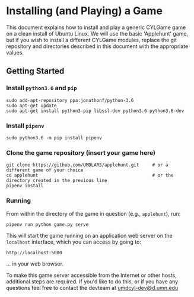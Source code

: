 # Installing (and Playing) a Game

This document explains how to install and play a generic CYLGame game on a clean install of Ubuntu Linux. We will use the basic 'Applehunt' game, 
but if you wish to install a different CYLGame modules, replace the git repository and directories described
in this document with the appropriate values.

## Getting Started
### Install `python3.6` and `pip`

```
sudo add-apt-repository ppa:jonathonf/python-3.6
sudo apt-get update
sudo apt-get install python3-pip libssl-dev python3.6 python3.6-dev 
```

### Install `pipenv`

```
sudo python3.6 -m pip install pipenv
```

### Clone the game repository (insert your game here)

```
git clone https://github.com/UMDLARS/applehunt.git     # or a different game of your choice
cd applehunt                                           # or the directory created in the previous line
pipenv install
```

### Running
From within the directory of the game in question (e.g., `applehunt`), run:

```
pipenv run python game.py serve
```
This will start the game running on an application web server on the `localhost` interface, which you can access by going to:

`http://localhost:5000`

... in your web browser.

To make this game server accessible from the Internet or other hosts, additional steps are required. If you'd like to do this, or if you have any questions feel free to contact the devteam at <umdcyl-dev@d.umn.edu>
